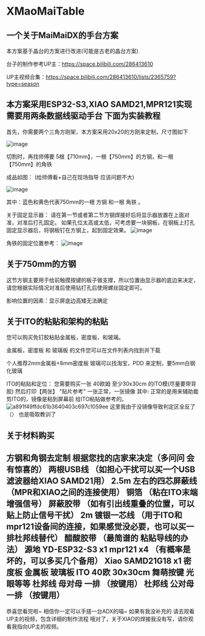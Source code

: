 # XMaoMaiTable
一个关于MaiMaiDX的手台方案
------------------------------------------------------------
本方案基于晶台的方案进行改进(可能是古老的晶台方案)

台子的制作参考UP主：https://space.bilibili.com/286413610

UP主视频合集：https://space.bilibili.com/286413610/lists/2365759?type=season

本方案采用ESP32-S3,XIAO SAMD21,MPR121实现
需要用两条数据线驱动手台
下面为实装教程
--------------------------------------------------------------
首先，你需要两个三角方刚架，本方案采用20x20的方刚来定制，尺寸图如下

![image](https://github.com/user-attachments/assets/4a3db399-a73a-43a0-abbb-a8eafeaabe46)

切割时，再找师傅要  5根【710mm】，一根【750mm】的方钢，和一根【750mm】的角铁

成品如图： (给师傅看+自己在现场指导 应该问题不大)


![image](https://github.com/user-attachments/assets/3a9a49b0-5175-4b00-a4c6-36a4be49fe8c)


其中：蓝色和黄色代表750mm的一根 方钢 和一根 角铁 。

关于固定显示器：
请在第一节或者第二节方钢焊接好后将显示器放置在上面对准，对准后打孔固定。
如果孔位太高或太低，可考虑要一块钢板，在钢板上打孔固定显示器后，将钢板钉在方钢上，起到固定效果。
![image](https://github.com/user-attachments/assets/f0bda955-bf02-4e26-8a49-fbf2d477fa07)


角铁的固定位置参考：
![image](https://github.com/user-attachments/assets/119a36e7-0df8-49bf-a089-70a2d4f407ff)

关于750mm的方钢
-
这节方钢主要用于给前触摸按键的板子做支撑，所以位置由显示器的底边来决定，请您根据实际情况对准后使用钻打孔后使用螺丝固定即可。

影响位置的因素：显示屏底边高矮无法确定

关于ITO的粘贴和架构的粘贴
-
您可以购买免钉胶粘贴金属板，密度板，和玻璃。

金属板，密度板 和 玻璃板 的文件您可以在文件列表内找到并下载

个人推荐2mm金属板+8mm密度板
玻璃可以找淘宝，PDD 来定制，要5mm白钢化玻璃

ITO的粘贴和定位：
您需要购买一张 40欧姆 至少30x30cm 的ITO模(尽量要带背胶)
然后打印【两张】 "贴片参考" 一张正常，一张镜像
其中: 正常的是用来辅助裁剪ITO的，镜像是粘到屏幕前 给ITO粘贴做参考的。
![a891f49ffdc61b3640403c697c1059ee](https://github.com/user-attachments/assets/af15a86e-38da-4231-a40a-a589b33c54ad)
这里我由于没镜像导致判定区全反了（） 也是吸取教训了


关于材料购买
-----------------------------
方钢和角钢去定制  根据您找的店家来决定（多问问 会有惊喜的）
两根USB线 （如担心干扰可以买一个USB滤波器给XIAO SAMD21用）
2.5m 左右的四芯屏蔽线（MPR和XIAO之间的连接使用）
铜箔 （粘在ITO末端增强信号）
屏蔽胶带 （如有引出线重叠的位置，可以贴上防止信号干扰）
2m 镀银一芯线 （用于ITO和mpr121设备间的连接，如果感觉没必要，也可以买一排杜邦线替代）
醋酸胶带 （最简谱的 粘贴导线的办法）
源地 YD-ESP32-S3 x1
mpr121 x4 （有概率是坏的，可以多买几个备用）
Xiao SAMD21G18 x1
密度板
金属板
玻璃板
ITO 40欧 30x30cm
舞萌按键
光眼等等
杜邦线 母对母 一排 （按键用）
杜邦线 公对母 一排 （按键用）
---------------------------------------------------------------------------------

 恭喜您看完啦~ 相信你一定可以手搓一台ADX的喵~ 
 如果有我没补充的 请去观看UP主的视频，包含详细的制作流程
 哦对了，关于XIAO的焊接我没有写，请你观看我指向UP主的视频。

